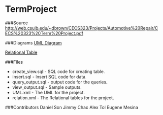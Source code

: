 # TermProject

###Source
http://web.csulb.edu/~dbrown/CECS323/Projects/Automotive%20Repair/CECS%20323%20Term%20Project.pdf

###Diagrams
[UML Diagram](https://www.draw.io/#G0B6-nvjgTV9IpRFhnNGUwME5OcTA)

[Relational Table](https://www.draw.io/#G0B6-nvjgTV9IpaHc2bDk4TVRNMFE)

###Files
* create_view.sql - SQL code for creating table.
* insert.sql - Insert SQL code for data.
* query_output.sql - output code for the queries.
* view_output.sql - Sample outputs.
* UML.xml - The UML for the project.
* relation.xml - The Relational tables for the project.

###Contributors
Daniel Son
Jimmy Chao
Alex Tol
Eugene Mesina
